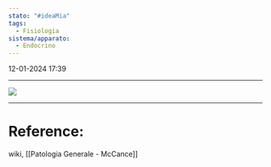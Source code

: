 ```yaml
---
stato: "#ideaMia"
tags:
  - Fisiologia
sistema/apparato:
  - Endocrino
---
```

12-01-2024 17:39

--- 

![](https://i.imgur.com/fQeO90o.png)


--- 
# Reference:

wiki, [[Patologia Generale - McCance]]